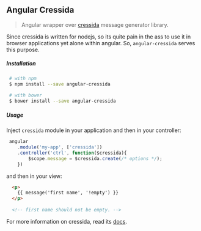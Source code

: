 ## Angular Cressida
> Angular wrapper over [cressida](https://github.com/umayr/cressida) message generator library.

Since cressida is written for nodejs, so its quite pain in the ass to use it in browser applications yet alone within angular. So, `angular-cressida` serves this purpose.

##### Installation

``` bash
 # with npm
 $ npm install --save angular-cressida
 
 # with bower
 $ bower install --save angular-cressida
```

##### Usage

Inject `cressida` module in your application and then in your controller:

``` javascript
 angular
    .module('my-app', ['cressida'])
    .controller('ctrl', function($cressida){
        $scope.message = $cressida.create(/* options */);
    })
```
and then in your view:
``` html
  <p>
    {{ message('first name', '!empty') }} 
  </p>
  
  <!-- first name should not be empty. -->
```

For more information on cressida, read its [docs](https://github.com/umayr/cressida/blob/master/README.md).
